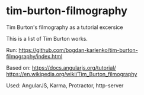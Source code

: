 # tim-burton-filmography
Tim Burton's filmography as a tutorial excersice

  This is a list of Tim Burton works.

  Run:
  https://github.com/bogdan-karlenko/tim-burton-filmography/index.html

  Based on:
  https://docs.angularjs.org/tutorial/
  https://en.wikipedia.org/wiki/Tim_Burton_filmography

  Used:
  AngularJS,
  Karma,
  Protractor,
  http-server
